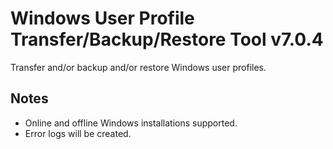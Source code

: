 # Windows User Profile Transfer/Backup/Restore Tool v7.0.4
Transfer and/or backup and/or restore Windows user profiles.

## Notes
- Online and offline Windows installations supported.  
- Error logs will be created.
